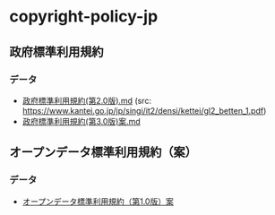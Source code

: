 # copyright-policy-jp

## 政府標準利用規約
### データ
- [政府標準利用規約(第2.0版).md](政府標準利用規約(第2.0版).md) (src: https://www.kantei.go.jp/jp/singi/it2/densi/kettei/gl2_betten_1.pdf)
- [政府標準利用規約(第3.0版)案.md](政府標準利用規約(第3.0版)案.md)

## オープンデータ標準利用規約（案）
### データ
- [オープンデータ標準利用規約（第1.0版）案](https://github.com/mapconcierge/copyright-policy-jp/tree/main/OpenDataStandardTermsofUse)
